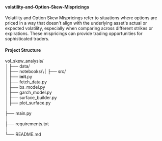 #### volatility-and-Option-Skew-Mispricings
Volatility and Option Skew Mispricings refer to situations where options are priced in a way that doesn't align with the underlying asset's actual or expected volatility, especially when comparing across different strikes or expirations. These mispricings can provide trading opportunities for sophisticated traders.

#### Project Structure
vol_skew_analysis/\
│
├── data/                       
│ 
├── notebooks/\ 
|
├── src/                        
│   ├── __init__.py\
│   ├── fetch_data.py           
│   ├── bs_model.py             
│   ├── garch_model.py          
│   ├── surface_builder.py      
│   ├── plot_surface.py        
│\
├── main.py                    
│\
├── requirements.txt             
│\
└── README.md                    

